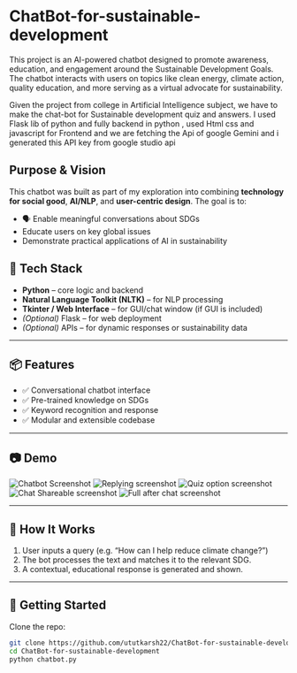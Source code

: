 # ChatBot-for-sustainable-development

 This project is an AI-powered chatbot designed to promote awareness, education, and engagement around the  Sustainable Development Goals. The chatbot interacts with users on topics like clean energy, climate action, quality education, and more serving as a virtual advocate for sustainability.


 Given the project from college in Artificial Intelligence subject, we have to make the chat-bot for Sustainable development quiz and answers.
 I used Flask lib of python and fully backend in python , used Html css and javascript for Frontend and we are fetching the Api of google Gemini and i generated     this API key from google studio api

##  Purpose & Vision

This chatbot was built as part of my exploration into combining **technology for social good**, **AI/NLP**, and **user-centric design**. The goal is to:

- 🗣 Enable meaningful conversations about SDGs
-  Educate users on key global issues
-  Demonstrate practical applications of AI in sustainability

  ## 🔧 Tech Stack

- **Python** – core logic and backend
- **Natural Language Toolkit (NLTK)** – for NLP processing
- **Tkinter / Web Interface** – for GUI/chat window (if GUI is included)
- *(Optional)* Flask – for web deployment
- *(Optional)* APIs – for dynamic responses or sustainability data

---

## 📦 Features

- ✅ Conversational chatbot interface
- ✅ Pre-trained knowledge on SDGs
- ✅ Keyword recognition and response
- ✅ Modular and extensible codebase

---

## 📷 Demo 

![Chatbot Screenshot](<img width="1105" height="905" alt="Screenshot 2025-07-14 162139" src="https://github.com/user-attachments/assets/0e399da6-0c22-4c38-ba29-7680f9a1f267" />)
![Replying screenshot](<img width="948" height="297" alt="Screenshot 2025-07-14 162258" src="https://github.com/user-attachments/assets/8645560a-13fa-4023-a829-6fd840a431ee" />)
![Quiz option screenshot](<img width="952" height="871" alt="Screenshot 2025-07-14 162323" src="https://github.com/user-attachments/assets/d0508969-c52d-452f-bfb5-0482d2ee97d4" />)
![Chat Shareable screenshot](<img width="962" height="875" alt="Screenshot 2025-07-14 162347" src="https://github.com/user-attachments/assets/8963cb99-6f39-408d-93e2-342f39d0e907" />)
![Full after chat screenshot](<img width="1033" height="912" alt="Screenshot 2025-07-14 162423" src="https://github.com/user-attachments/assets/b4dd42ea-3d3e-4ea9-b11a-440905184b64" />
)

---

## 🧩 How It Works

1. User inputs a query (e.g. “How can I help reduce climate change?”)
2. The bot processes the text and matches it to the relevant SDG.
3. A contextual, educational response is generated and shown.

---

## 🚀 Getting Started

Clone the repo:

```bash
git clone https://github.com/ututkarsh22/ChatBot-for-sustainable-development.git
cd ChatBot-for-sustainable-development
python chatbot.py


